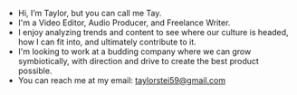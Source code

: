 -  Hi, I’m Taylor, but you can call me Tay.
-  I'm a Video Editor, Audio Producer, and Freelance Writer.
-  I enjoy analyzing trends and content to see where our culture is headed, how I can fit into, and ultimately contribute to it.
-  I'm looking to work at a budding company where we can grow symbiotically, with direction and drive to create the best product possible. 
-  You can reach me at my email: taylorstei59@gmail.com

<!---
taysty/taysty is a ✨ special ✨ repository because its `README.md` (this file) appears on your GitHub profile.
You can click the Preview link to take a look at your changes.
--->
